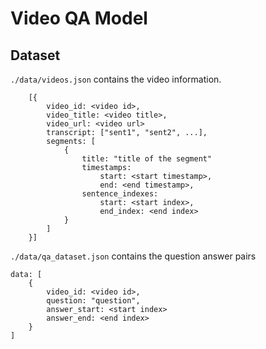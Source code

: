 # Video QA Model


## Dataset

`./data/videos.json` contains the video information.  

```
    [{
        video_id: <video id>,
        video_title: <video title>,
        video_url: <video url>
        transcript: ["sent1", "sent2", ...],
        segments: [
            {
                title: "title of the segment"
                timestamps:
                    start: <start timestamp>,
                    end: <end timestamp>,
                sentence_indexes:
                    start: <start index>,
                    end_index: <end index>
            }
        ]
    }]
```


`./data/qa_dataset.json` contains the question answer pairs
```
data: [ 
    {
        video_id: <video id>,
        question: "question",
        answer_start: <start index>
        answer_end: <end index>
    }
]
```